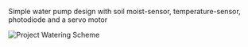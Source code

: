 Simple water pump design with soil moist-sensor, temperature-sensor, photodiode and a servo motor

![Project Watering Scheme](https://github.com/nikolaf91/tinkercard-circuits/tree/main/docs/assets/project-watering.png "Project Watering Scheme")

